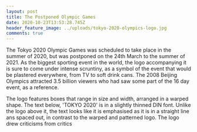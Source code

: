 ```yaml
---
layout: post
title: The Postponed Olympic Games
date: 2020-10-23T13:53:28.745Z
header_feature_image: ../uploads/tokyo-2020-olympics-logo.jpg
comments: true
---
```

The Tokyo 2020 Olympic Games was scheduled to take place in the summer of 2020, but was postponed on the 24th March to the summer of 2021. As the biggest sporting event in the world, the logo accompanying it is sure to come under intense scruntiny, as a symbol of the event that would be plastered everywhere, from TV to soft drink cans. The 2008 Beijing Olympics attracted 3.5 billion viewers who had saw some part of the 16 day event, as a reference.

The logo features boxes that range in size and width, arranged in a warped shape. The text below, 'TOKYO 2020' is in a slightly thinned DIN font. Unlike the logo above it, the text looks like it is emphasised as it is in a straight line ans spaced out, in contrast to the warped and patterned logo. The logo drew criticisms from critics